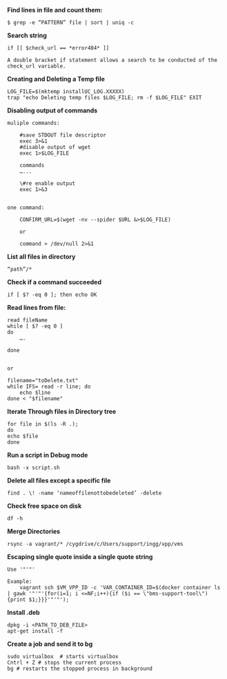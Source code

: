 **Find lines in file and count them:**

	$ grep -e “PATTERN” file | sort | uniq -c


**Search string**

    if [[ $check_url == *error404* ]]

    A double bracket if statement allows a search to be conducted of the check_url variable.


**Creating and Deleting a Temp file**

    LOG_FILE=$(mktemp installUC_LOG.XXXXX)
    trap "echo Deleting temp files $LOG_FILE; rm -f $LOG_FILE" EXIT


**Disabling output of commands**

    muliple commands:

        #save STDOUT file descriptor
        exec 3>&1
        #disable output of wget
        exec 1>$LOG_FILE

        commands
        …...

        \#re enable output
        exec 1>&3


    one command:

	    CONFIRM_URL=$(wget -nv --spider $URL &>$LOG_FILE)

        or

        command > /dev/null 2>&1


**List all files in directory**
	
	“path”/*

**Check if a command succeeded**

	if [ $? -eq 0 ]; then echo OK


**Read lines from file:**

	read fileName
	while [ $? -eq 0 ]
	do
		….

	done


	or

	filename="toDelete.txt"
    while IFS= read -r line; do
		echo $line
    done < "$filename"


**Iterate Through files in Directory tree**


    for file in $(ls -R .);
    do
    echo $file
    done

**Run a script in Debug mode**

    bash -x script.sh


**Delete all files except a specific file**

	find . \! -name ‘nameoffilenottobedeleted’ -delete

**Check free space on disk**

	df -h

**Merge Directories**

    rsync -a vagrant/* /cygdrive/c/Users/support/ingg/vpp/vms


**Escaping single quote inside a single quote string**

    Use '"'"'

    Example:
	    vagrant ssh $VM_VPP_ID -c 'VAR_CONTAINER_ID=$(docker container ls | gawk '"'"'{for(i=1; i <=NF;i++){if ($i == \"bms-support-tool\"){print $1;}}}'"'"');


**Install .deb**

    dpkg -i <PATH_TO_DEB_FILE>
    apt-get install -f


**Create a job and send it to bg**

    sudo virtualbox  # starts virtualbox
    Cntrl + Z # stops the current process
    bg # restarts the stopped process in background

